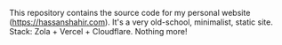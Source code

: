 This repository contains the source code for my personal website (https://hassanshahir.com). It's a very old-school, minimalist, static site. Stack: Zola + Vercel + Cloudflare. Nothing more!
